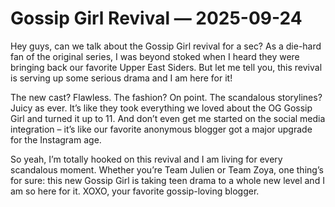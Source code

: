 # Gossip Girl Revival — 2025-09-24

Hey guys, can we talk about the Gossip Girl revival for a sec? As a die-hard fan of the original series, I was beyond stoked when I heard they were bringing back our favorite Upper East Siders. But let me tell you, this revival is serving up some serious drama and I am here for it!

The new cast? Flawless. The fashion? On point. The scandalous storylines? Juicy as ever. It’s like they took everything we loved about the OG Gossip Girl and turned it up to 11. And don’t even get me started on the social media integration – it’s like our favorite anonymous blogger got a major upgrade for the Instagram age.

So yeah, I’m totally hooked on this revival and I am living for every scandalous moment. Whether you’re Team Julien or Team Zoya, one thing’s for sure: this new Gossip Girl is taking teen drama to a whole new level and I am so here for it. XOXO, your favorite gossip-loving blogger.